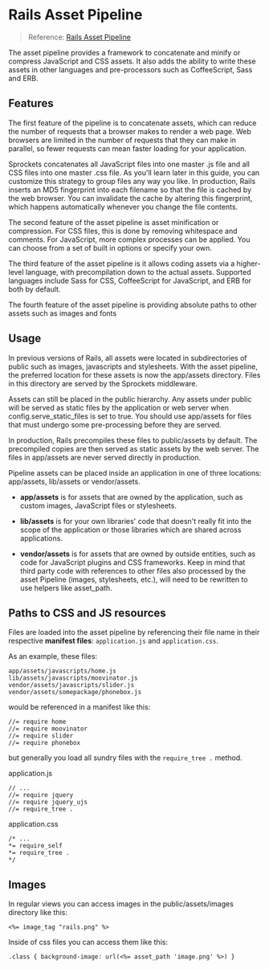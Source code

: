 # Rails Asset Pipeline

> Reference: [Rails Asset Pipeline](http://guides.rubyonrails.org/asset_pipeline.html)

The asset pipeline provides a framework to concatenate and minify or compress JavaScript and CSS assets. It also adds the ability to write these assets in other languages and pre-processors such as CoffeeScript, Sass and ERB.

## Features
The first feature of the pipeline is to concatenate assets, which can reduce the number of requests that a browser makes to render a web page. Web browsers are limited in the number of requests that they can make in parallel, so fewer requests can mean faster loading for your application.

Sprockets concatenates all JavaScript files into one master .js file and all CSS files into one master .css file. As you'll learn later in this guide, you can customize this strategy to group files any way you like. In production, Rails inserts an MD5 fingerprint into each filename so that the file is cached by the web browser. You can invalidate the cache by altering this fingerprint, which happens automatically whenever you change the file contents.

The second feature of the asset pipeline is asset minification or compression. For CSS files, this is done by removing whitespace and comments. For JavaScript, more complex processes can be applied. You can choose from a set of built in options or specify your own.

The third feature of the asset pipeline is it allows coding assets via a higher-level language, with precompilation down to the actual assets. Supported languages include Sass for CSS, CoffeeScript for JavaScript, and ERB for both by default.

The fourth feature of the asset pipeline is providing absolute paths to other assets such as images and fonts

## Usage

In previous versions of Rails, all assets were located in subdirectories of public such as images, javascripts and stylesheets. With the asset pipeline, the preferred location for these assets is now the app/assets directory. Files in this directory are served by the Sprockets middleware.

Assets can still be placed in the public hierarchy. Any assets under public will be served as static files by the application or web server when config.serve_static_files is set to true. You should use app/assets for files that must undergo some pre-processing before they are served.

In production, Rails precompiles these files to public/assets by default. The precompiled copies are then served as static assets by the web server. The files in app/assets are never served directly in production.

Pipeline assets can be placed inside an application in one of three locations: app/assets, lib/assets or vendor/assets.

* **app/assets** is for assets that are owned by the application, such as custom images, JavaScript files or stylesheets.

* **lib/assets** is for your own libraries' code that doesn't really fit into the scope of the application or those libraries which are shared across applications.

* **vendor/assets** is for assets that are owned by outside entities, such as code for JavaScript plugins and CSS frameworks. Keep in mind that third party code with references to other files also processed by the asset Pipeline (images, stylesheets, etc.), will need to be rewritten to use helpers like asset_path.

## Paths to CSS and JS resources

Files are loaded into the asset pipeline by referencing their file name in their respective **manifest files**: `application.js` and `application.css`.

As an example, these files:

    app/assets/javascripts/home.js
    lib/assets/javascripts/moovinator.js
    vendor/assets/javascripts/slider.js
    vendor/assets/somepackage/phonebox.js

would be referenced in a manifest like this:

    //= require home
    //= require moovinator
    //= require slider
    //= require phonebox

but generally you load all sundry files with the `require_tree .` method.

application.js

    // ...
    //= require jquery
    //= require jquery_ujs
    //= require_tree .

application.css

    /* ...
    *= require_self
    *= require_tree .
    */

## Images

In regular views you can access images in the public/assets/images directory like this:

    <%= image_tag "rails.png" %>

Inside of css files you can access them like this:

    .class { background-image: url(<%= asset_path 'image.png' %>) }